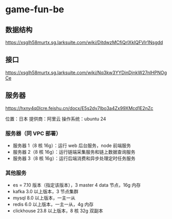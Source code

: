 # game-fun-be

## 数据结构

https://xsglh58murtx.sg.larksuite.com/wiki/DitdwzMCfiQrlXklQFVlr1Nsgdd

## 接口

https://xsglh58murtx.sg.larksuite.com/wiki/Nq3kw3YYDinDjnkW27nlHPNOgCe

## 服务器

https://hxny4q0lcre.feishu.cn/docx/E5s2dv7Ibo3a4Zx99XMcd1E2nZc

位置：日本
提供商：阿里云
操作系统：ubuntu 24

### 服务器（同 VPC 部署）
- 服务器 1（8 核 16g）：运行 web 后台服务，node 前端服务
- 服务器 2（8 核 16g）：运行链端采集服务和链上数据查询服务
- 服务器 3（8 核 16g）：运行后端消费和异步处理定时任务服务

### 其他服务
- es = 7.10 版本（指定该版本），3 master 4 data 节点，16g 内存
- kafka 3.0 以上版本，3 节点集群
- mysql 8.0 以上版本，一主一从
- redis 6.0 以上版本，一主一从，4g 内存
- clickhouse 23.8 以上版本，8 核 32g 双副本
